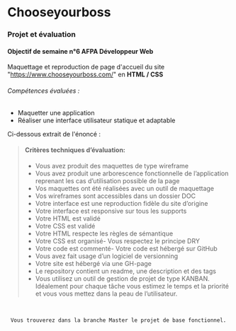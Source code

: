 
# Chooseyourboss

### Projet et évaluation 

#### Objectif  de semaine n°6 AFPA Développeur Web 


Maquettage et reproduction de page d'accueil du site "https://www.chooseyourboss.com/" en **HTML / CSS** 

###### Compétences évaluées :

- Maquetter une application
- Réaliser une interface utilisateur statique et adaptable

Ci-dessous extrait de l'énoncé :
 

>#### Critères techniques d’évaluation:
>
>- Vous avez produit des maquettes de type wireframe
>- Vous avez produit une arborescence fonctionnelle de l’application reprenant les cas d’utilisation possible de la page
>- Vos maquettes ont été réalisées avec un outil de maquettage
>- Vos wireframes sont accessibles dans un dossier DOC
>- Votre interface est une reproduction fidèle du site d’origine
>- Votre interface est responsive sur tous les supports
>- Votre HTML est validé
>- Votre CSS est validé
>- Votre HTML respecte les règles de sémantique
>- Votre CSS est organisé- Vous respectez le principe DRY
>- Votre code est commenté- Votre code est hébergé sur GitHub
>- Vous avez fait usage d’un logiciel de versionning
>- Votre site est hébergé via une GH-page
>- Le repository contient un readme, une description et des tags
>- Vous utilisez un outil de gestion de projet de type KANBAN. Idéalement pour chaque tâche vous estimez le temps et la priorité et vous vous mettez dans la peau de l’utilisateur.

 &nbsp;

     Vous trouverez dans la branche Master le projet de base fonctionnel.


 &nbsp;
